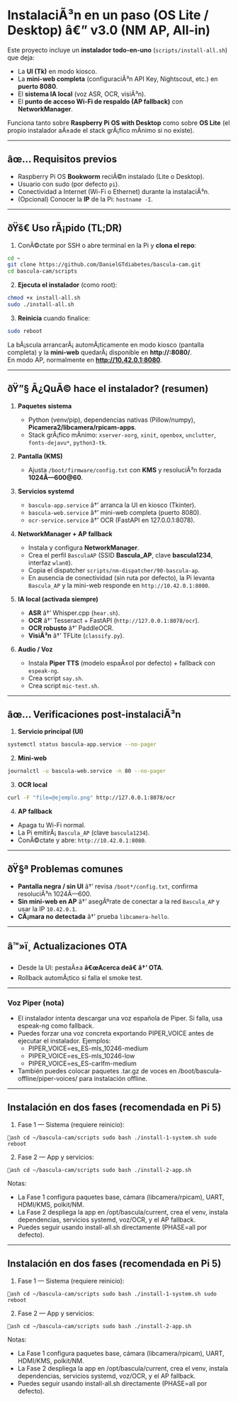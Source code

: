 ﻿# InstalaciÃ³n en un paso (OS Lite / Desktop) â€” v3.0 (NM AP, All-in)

Este proyecto incluye un **instalador todo-en-uno** (`scripts/install-all.sh`) que deja:

- La **UI (Tk)** en modo kiosco.  
- La **mini-web completa** (configuraciÃ³n API Key, Nightscout, etc.) en **puerto 8080**.  
- El **sistema IA local** (voz ASR, OCR, visiÃ³n).  
- El **punto de acceso Wi-Fi de respaldo (AP fallback)** con **NetworkManager**.  

Funciona tanto sobre **Raspberry Pi OS with Desktop** como sobre **OS Lite** (el propio instalador aÃ±ade el stack grÃ¡fico mÃ­nimo si no existe).

---

## âœ… Requisitos previos

- Raspberry Pi OS **Bookworm** reciÃ©n instalado (Lite o Desktop).  
- Usuario con sudo (por defecto `pi`).  
- Conectividad a Internet (Wi-Fi o Ethernet) durante la instalaciÃ³n.  
- (Opcional) Conocer la **IP** de la Pi: `hostname -I`.

---

## ðŸš€ Uso rÃ¡pido (TL;DR)

1) ConÃ©ctate por SSH o abre terminal en la Pi y **clona el repo**:
```bash
cd ~
git clone https://github.com/DanielGTdiabetes/bascula-cam.git
cd bascula-cam/scripts
```

2) **Ejecuta el instalador** (como root):
```bash
chmod +x install-all.sh
sudo ./install-all.sh
```

3) **Reinicia** cuando finalice:
```bash
sudo reboot
```

La bÃ¡scula arrancarÃ¡ automÃ¡ticamente en modo kiosco (pantalla completa) y la **mini-web** quedarÃ¡ disponible en **http://<IP>:8080/**.  
En modo AP, normalmente en **http://10.42.0.1:8080**.

---

## ðŸ”§ Â¿QuÃ© hace el instalador? (resumen)

1. **Paquetes sistema**  
   - Python (venv/pip), dependencias nativas (Pillow/numpy), **Picamera2/libcamera/rpicam-apps**.  
   - Stack grÃ¡fico mÃ­nimo: `xserver-xorg`, `xinit`, `openbox`, `unclutter`, `fonts-dejavu*`, `python3-tk`.

2. **Pantalla (KMS)**  
   - Ajusta `/boot/firmware/config.txt` con **KMS** y resoluciÃ³n forzada **1024Ã—600@60**.

3. **Servicios systemd**  
   - `bascula-app.service` â†’ arranca la UI en kiosco (Tkinter).  
   - `bascula-web.service` â†’ mini-web completa (puerto 8080).  
   - `ocr-service.service` â†’ OCR (FastAPI en 127.0.0.1:8078).  

4. **NetworkManager + AP fallback**  
   - Instala y configura **NetworkManager**.  
   - Crea el perfil `BasculaAP` (SSID **Bascula_AP**, clave **bascula1234**, interfaz `wlan0`).  
   - Copia el dispatcher `scripts/nm-dispatcher/90-bascula-ap`.
   - En ausencia de conectividad (sin ruta por defecto), la Pi levanta `Bascula_AP` y la mini-web responde en `http://10.42.0.1:8080`.

5. **IA local (activada siempre)**  
   - **ASR** â†’ Whisper.cpp (`hear.sh`).  
   - **OCR** â†’ Tesseract + FastAPI (`http://127.0.0.1:8078/ocr`).  
   - **OCR robusto** â†’ PaddleOCR.  
   - **VisiÃ³n** â†’ TFLite (`classify.py`).

6. **Audio / Voz**  
   - Instala **Piper TTS** (modelo espaÃ±ol por defecto) + fallback con `espeak-ng`.  
   - Crea script `say.sh`.  
   - Crea script `mic-test.sh`.

---

## âœ… Verificaciones post-instalaciÃ³n

1) **Servicio principal (UI)**  
```bash
systemctl status bascula-app.service --no-pager
```

2) **Mini-web**  
```bash
journalctl -u bascula-web.service -n 80 --no-pager
```

3) **OCR local**  
```bash
curl -F "file=@ejemplo.png" http://127.0.0.1:8078/ocr
```

4) **AP fallback**  
- Apaga tu Wi-Fi normal.  
- La Pi emitirÃ¡ `Bascula_AP` (clave `bascula1234`).  
- ConÃ©ctate y abre: `http://10.42.0.1:8080`.

---

## ðŸ§ª Problemas comunes

- **Pantalla negra / sin UI** â†’ revisa `/boot*/config.txt`, confirma resoluciÃ³n 1024Ã—600.  
- **Sin mini-web en AP** â†’ asegÃºrate de conectar a la red `Bascula_AP` y usar la IP `10.42.0.1`.  
- **CÃ¡mara no detectada** â†’ prueba `libcamera-hello`.  

---

## â™»ï¸ Actualizaciones OTA

- Desde la UI: pestaÃ±a **â€œAcerca deâ€ â†’ OTA**.  
- Rollback automÃ¡tico si falla el smoke test.

---

### Voz Piper (nota)

- El instalador intenta descargar una voz española de Piper. Si falla, usa espeak-ng como fallback.
- Puedes forzar una voz concreta exportando PIPER_VOICE antes de ejecutar el instalador. Ejemplos:
  - PIPER_VOICE=es_ES-mls_10246-medium
  - PIPER_VOICE=es_ES-mls_10246-low
  - PIPER_VOICE=es_ES-carlfm-medium
- También puedes colocar paquetes .tar.gz de voces en /boot/bascula-offline/piper-voices/ para instalación offline.

---

## Instalación en dos fases (recomendada en Pi 5)

1) Fase 1 — Sistema (requiere reinicio):

`ash
cd ~/bascula-cam/scripts
sudo bash ./install-1-system.sh
sudo reboot
`

2) Fase 2 — App y servicios:

`ash
cd ~/bascula-cam/scripts
sudo bash ./install-2-app.sh
`

Notas:
- La Fase 1 configura paquetes base, cámara (libcamera/rpicam), UART, HDMI/KMS, polkit/NM.
- La Fase 2 despliega la app en /opt/bascula/current, crea el venv, instala dependencias, servicios systemd, voz/OCR, y el AP fallback.
- Puedes seguir usando install-all.sh directamente (PHASE=all por defecto).

---

## Instalación en dos fases (recomendada en Pi 5)

1) Fase 1 — Sistema (requiere reinicio):

`ash
cd ~/bascula-cam/scripts
sudo bash ./install-1-system.sh
sudo reboot
`

2) Fase 2 — App y servicios:

`ash
cd ~/bascula-cam/scripts
sudo bash ./install-2-app.sh
`

Notas:
- La Fase 1 configura paquetes base, cámara (libcamera/rpicam), UART, HDMI/KMS, polkit/NM.
- La Fase 2 despliega la app en /opt/bascula/current, crea el venv, instala dependencias, servicios systemd, voz/OCR, y el AP fallback.
- Puedes seguir usando install-all.sh directamente (PHASE=all por defecto).
